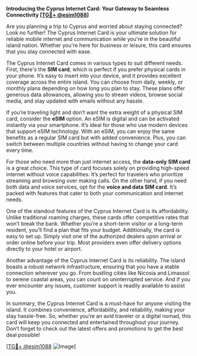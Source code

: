 **Introducing the Cyprus Internet Card: Your Gateway to Seamless Connectivity [[TG💪+ @esim1088](https://t.me/s/esim1088)]**

Are you planning a trip to Cyprus and worried about staying connected? Look no further! The Cyprus Internet Card is your ultimate solution for reliable mobile internet and communication while you're in the beautiful island nation. Whether you're here for business or leisure, this card ensures that you stay connected with ease.

The Cyprus Internet Card comes in various types to suit different needs. First, there's the **SIM card**, which is perfect if you prefer physical cards in your phone. It’s easy to insert into your device, and it provides excellent coverage across the entire island. You can choose from daily, weekly, or monthly plans depending on how long you plan to stay. These plans offer generous data allowances, allowing you to stream videos, browse social media, and stay updated with emails without any hassle.

If you’re traveling light and don’t want the extra weight of a physical SIM card, consider the **eSIM** option. An eSIM is digital and can be activated instantly via your smartphone. It’s ideal for those who use modern devices that support eSIM technology. With an eSIM, you can enjoy the same benefits as a regular SIM card but with added convenience. Plus, you can switch between multiple countries without having to change your card every time.

For those who need more than just internet access, the **data-only SIM card** is a great choice. This type of card focuses solely on providing high-speed internet without voice capabilities. It’s perfect for travelers who prioritize streaming and browsing over making calls. On the other hand, if you need both data and voice services, opt for the **voice and data SIM card**. It’s packed with features that cater to both your communication and internet needs.

One of the standout features of the Cyprus Internet Card is its affordability. Unlike traditional roaming charges, these cards offer competitive rates that won’t break the bank. Whether you’re a short-term visitor or a long-term resident, you’ll find a plan that fits your budget. Additionally, the card is easy to set up. Simply visit one of the authorized dealers upon arrival or order online before your trip. Most providers even offer delivery options directly to your hotel or airport.

Another advantage of the Cyprus Internet Card is its reliability. The island boasts a robust network infrastructure, ensuring that you have a stable connection wherever you go. From bustling cities like Nicosia and Limassol to serene coastal areas, you can count on uninterrupted service. And if you ever encounter any issues, customer support is readily available to assist you.

In summary, the Cyprus Internet Card is a must-have for anyone visiting the island. It combines convenience, affordability, and reliability, making your stay hassle-free. So, whether you’re an avid traveler or a digital nomad, this card will keep you connected and entertained throughout your journey. Don’t forget to check out the latest offers and promotions to get the best deal possible!

[[TG💪+ @esim1088](https://t.me/s/esim1088) ![Image](https://i.postimg.cc/Y0z9fWf4/image.png)]
